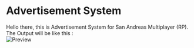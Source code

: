 # Advertisement System
Hello there, this is Advertisement System for San Andreas Multiplayer (RP).  
The Output will be like this :  
![Preview](https://i.ibb.co/Xbh8kKD/Screenshot-266.png)  
  
